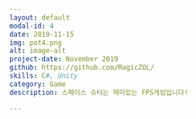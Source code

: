 ```yaml
---
layout: default
modal-id: 4
date: 2019-11-15
img: pot4.png
alt: image-alt
project-date: November 2019
github: https://github.com/MagicZOL/
skills: C#, Unity 
category: Game
description: 스페이스 슈터는 재미있는 FPS게임입니다!

---
```

